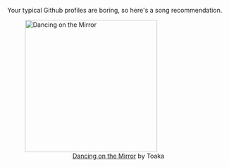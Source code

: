 Your typical Github profiles are boring, so here's a song recommendation.
<figure><img width="300" height="300" src="https://i.scdn.co/image/ab67616d0000b273e1743153a24f5d6e15a19290" alt="Dancing on the Mirror" /><figcaption align="center"><a href="https://open.spotify.com/track/7ytRkrwlXnqFDNTeyMvFtD" target="_blank">Dancing on the Mirror</a> by Toaka</figcaption></figure>
